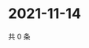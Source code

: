 # 2021-11-14

共 0 条

<!-- BEGIN WEIBO -->
<!-- 最后更新时间 Sun Nov 14 2021 07:11:21 GMT+0800 (China Standard Time) -->

<!-- END WEIBO -->
